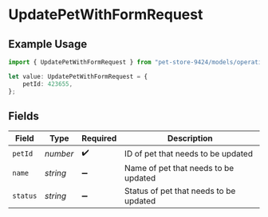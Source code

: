 # UpdatePetWithFormRequest

## Example Usage

```typescript
import { UpdatePetWithFormRequest } from "pet-store-9424/models/operations";

let value: UpdatePetWithFormRequest = {
    petId: 423655,
};
```

## Fields

| Field                                  | Type                                   | Required                               | Description                            |
| -------------------------------------- | -------------------------------------- | -------------------------------------- | -------------------------------------- |
| `petId`                                | *number*                               | :heavy_check_mark:                     | ID of pet that needs to be updated     |
| `name`                                 | *string*                               | :heavy_minus_sign:                     | Name of pet that needs to be updated   |
| `status`                               | *string*                               | :heavy_minus_sign:                     | Status of pet that needs to be updated |